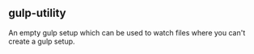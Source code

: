 ## gulp-utility 

An empty gulp setup which can be used to watch files where you can't create a gulp setup.
